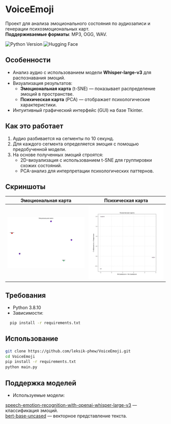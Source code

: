# VoiceEmoji

Проект для анализа эмоционального состояния по аудиозаписи и генерации психоэмоциональных карт.  
**Поддерживаемые форматы**: MP3, OGG, WAV.

<img src="https://img.shields.io/badge/Python-3.8.10-blue" alt="Python Version"> <img alt="Hugging Face" src="https://img.shields.io/badge/Hugging-Face-yellow?style=plastic">

## Особенности
- Анализ аудио с использованием модели **Whisper-large-v3** для распознавания эмоций.
- Визуализация результатов:
  - **Эмоциональная карта** (t-SNE) — показывает распределение эмоций в пространстве.
  - **Психическая карта** (PCA) — отображает психологические характеристики.
- Интуитивный графический интерфейс (GUI) на базе Tkinter.

## Как это работает
1. Аудио разбивается на сегменты по 10 секунд.
2. Для каждого сегмента определяется эмоция с помощью предобученной модели.
3. На основе полученных эмоций строятся:
   - 2D-визуализация с использованием t-SNE для группировки схожих состояний.
   - PCA-анализ для интерпретации психологических паттернов.

## Скриншоты
| Эмоциональная карта | Психическая карта |
|----------------------|--------------------|
| <img src="emotion_card.png" width="300"> | <img src="mental_map.png" width="300"> |

## Требования
- Python 3.8.10
- Зависимости:  
```bash
  pip install -r requirements.txt
```

## Использование
```bash
git clone https://github.com/leksik-phew/VoiceEmoji.git
cd VoiceEmoji
pip install -r requirements.txt
python main.py
```

## Поддержка моделей
- Используемые модели:

[speech-emotion-recognition-with-openai-whisper-large-v3](https://huggingface.co/firdhokk/speech-emotion-recognition-with-openai-whisper-large-v3) — классификация эмоций.<br/>
[bert-base-uncased](https://huggingface.co/google-bert/bert-base-uncased) — векторное представление текста.